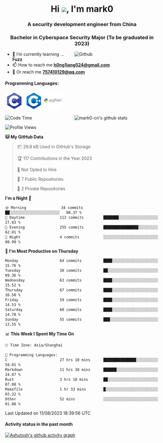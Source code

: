 <h1 align="center">Hi <img src="https://raw.githubusercontent.com/iampavangandhi/iampavangandhi/master/gifs/Hi.gif" width="30px">, I'm mark0</h1>

<h3 align="center">A security development engineer from China</h3>
<h3 align="center">Bachelor in Cyberspace Security Major (To be graduated in 2023)</h3>

<img width="55%" align="right" alt="Github" src="https://raw.githubusercontent.com/onimur/.github/master/.resources/git-header.svg" />

<!-- - 🔭 I’m currently working on **vKarma Webapp** -->
<!-- - 💬 Ask me about ... **Web Develpoment** -->
<!-- - 😄 Employement ... **Open for intern opportunities** -->
<!-- - ⚡ Fun fact ... **Anime**❤ -->
- 🌱 I’m currently learning ... **Fuzz**
- 📫 How to reach me **h0ng1iang524@gmail.com**
- 📨 Or reach me **757410129@qq.com**

<h4>Programming Languages: </h4>
<p align="left">
 <img style="margin: auto;" src="https://raw.githubusercontent.com/sachinverma53121/sachinverma53121/master/icons/c.png" alt=c width="60" height="60"/>
 <img style="margin: auto;" src="https://raw.githubusercontent.com/sachinverma53121/sachinverma53121/master/icons/cpp.png" alt=cplusplus width="60" height="60"/>
 <img style="margin: auto;" src="https://raw.githubusercontent.com/sachinverma53121/sachinverma53121/master/icons/python.png" alt=python width="60" height="60"/>
</p>


<img width="55%" align="right" alt="mark0-cn's github stats" src="https://github-readme-stats.vercel.app/api?username=mark0-cn&show_icons=true&hide_border=true" />

<!--START_SECTION:waka-->
![Code Time](http://img.shields.io/badge/Code%20Time-1%2C148%20hrs%2032%20mins-blue)

![Profile Views](http://img.shields.io/badge/Profile%20Views-119-blue)

**🐱 My GitHub Data** 

> 📦 29.8 kB Used in GitHub's Storage 
 > 
> 🏆 117 Contributions in the Year 2023
 > 
> 🚫 Not Opted to Hire
 > 
> 📜 7 Public Repositories 
 > 
> 🔑 2 Private Repositories 
 > 
**I'm a Night 🦉** 

```text
🌞 Morning                34 commits          ██░░░░░░░░░░░░░░░░░░░░░░░   08.37 % 
🌆 Daytime                113 commits         ███████░░░░░░░░░░░░░░░░░░   27.83 % 
🌃 Evening                255 commits         ████████████████░░░░░░░░░   62.81 % 
🌙 Night                  4 commits           ░░░░░░░░░░░░░░░░░░░░░░░░░   00.99 % 
```
📅 **I'm Most Productive on Thursday** 

```text
Monday                   64 commits          ████░░░░░░░░░░░░░░░░░░░░░   15.76 % 
Tuesday                  38 commits          ██░░░░░░░░░░░░░░░░░░░░░░░   09.36 % 
Wednesday                63 commits          ████░░░░░░░░░░░░░░░░░░░░░   15.52 % 
Thursday                 67 commits          ████░░░░░░░░░░░░░░░░░░░░░   16.50 % 
Friday                   59 commits          ████░░░░░░░░░░░░░░░░░░░░░   14.53 % 
Saturday                 60 commits          ████░░░░░░░░░░░░░░░░░░░░░   14.78 % 
Sunday                   55 commits          ███░░░░░░░░░░░░░░░░░░░░░░   13.55 % 
```


📊 **This Week I Spent My Time On** 

```text
🕑︎ Time Zone: Asia/Shanghai

💬 Programming Languages: 
C                        27 hrs 10 mins      ███████████████░░░░░░░░░░   58.01 % 
Markdown                 11 hrs 38 mins      ██████░░░░░░░░░░░░░░░░░░░   24.87 % 
Rust                     3 hrs 18 mins       ██░░░░░░░░░░░░░░░░░░░░░░░   07.08 % 
Makefile                 1 hr 33 mins        █░░░░░░░░░░░░░░░░░░░░░░░░   03.32 % 
Other                    52 mins             ░░░░░░░░░░░░░░░░░░░░░░░░░   01.88 % 
```


 Last Updated on 11/08/2023 18:39:56 UTC
<!--END_SECTION:waka-->

<h4>Activity status in the past month</h4>

[![Ashutosh's github activity graph](https://github-readme-activity-graph.vercel.app/graph?username=mark0-cn&theme=dracula)](https://github.com/ashutosh00710/github-readme-activity-graph)

<!--
**mark0-cn/mark0-cn** is a ✨ _special_ ✨ repository because its `README.md` (this file) appears on your GitHub profile.

Here are some ideas to get you started:

- 🔭 I’m currently working on ...
- 🌱 I’m currently learning ...
- 👯 I’m looking to collaborate on ...
- 🤔 I’m looking for help with ...
- 💬 Ask me about ...
- 📫 How to reach me: ...
- 😄 Pronouns: ...
- ⚡ Fun fact: ...
-->
